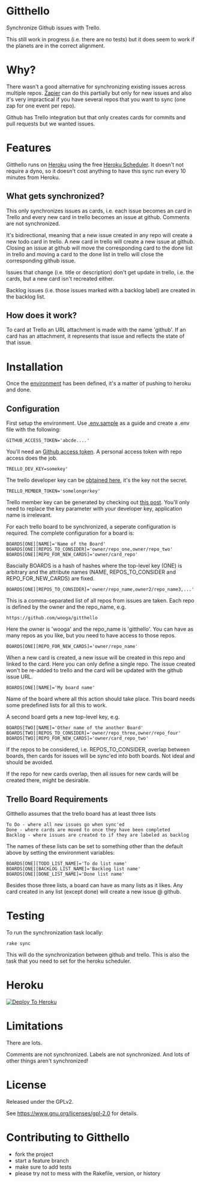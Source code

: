 Gitthello
====

Synchronize Github issues with Trello.

This still work in progress (i.e. there are no tests) but it does seem to
work if the planets are in the correct alignment.

Why?
====

There wasn't a good alternative for synchronizing existing issues across
multiple repos. [Zapier](http://zapier.com) can do this partially but only
for new issues and also it's very impractical if you have several repos
that you want to sync (one zap for one event per repo).

Github has Trello integration but that only creates cards for commits and
pull requests but we wanted issues.

Features
====

Gitthello runs on [Heroku](http://heroku.com) using the free [Heroku Scheduler](https://devcenter.heroku.com/articles/scheduler). It doesn't not require
a dyno, so it doesn't cost anything to have this sync run every 10 minutes
from Heroku.

What gets synchronized?
----

This only synchronizes issues as cards, i.e. each issue becomes an card
in Trello and every new card in trello becomes an issue at github. Comments
are not synchronized.

It's bidirectional, meaning that a new issue created in any repo will create
a new todo card in trello. A new card in trello will create a new issue at
github. Closing an issue at github will move the corresponding card to the
done list in trello and moving a card to the done list in trello will
close the corresponding github issue.

Issues that change (i.e. title or description) don't get update in trello,
i.e. the cards, but a new card isn't recreated either.

Backlog issues (i.e. those issues marked with a backlog label) are created
in the backlog list.

How does it work?
----

To card at Trello an URL attachment is made with the name 'github'. If an
card has an attachment, it represents that issue and reflects the state of
that issue.

Installation
====

Once the [environment](https://github.com/wooga/gitthello/blob/master/.env.sample) has been defined, it's a matter of pushing to
heroku and done.

Configuration
----

First setup the environment. Use [.env.sample](https://github.com/wooga/gitthello/blob/master/.env.sample) as a guide and create a .env file with the following:

    GITHUB_ACCESS_TOKEN='abcde....'

You'll need an [Github access token](https://github.com/settings/applications).
A personal access token with repo access does the job.

    TRELLO_DEV_KEY=somekey'

The trello developer key can be [obtained here](https://trello.com/1/appKey/generate#), it's the key not the secret.

    TRELLO_MEMBER_TOKEN='somelongerkey'

Trello member key can be generated by checking out [this post](http://stackoverflow.com/questions/17178907/how-to-get-a-permanent-user-token-for-writes-using-the-trello-api/17301115#17301115). You'll only need to replace the key parameter
with your developer key, application name is irrelevant.

For each trello board to be synchronized, a seperate configuration is
required. The complete configuration for a board is:

    BOARDS[ONE][NAME]='Name of the Board'
    BOARDS[ONE][REPOS_TO_CONSIDER]='owner/repo_one,owner/repo_two'
    BOARDS[ONE][REPO_FOR_NEW_CARDS]='owner/card_repo'

Bascially BOARDS is a hash of hashes where the top-level key (ONE) is
arbitrary and the attribute names (NAME, REPOS_TO_CONSIDER and
REPO_FOR_NEW_CARDS) are fixed.

    BOARDS[ONE][REPOS_TO_CONSIDER]='owner/repo_name,owner2/repo_name3,...'

This is a comma-separated list of all repos from issues are taken. Each repo
is defined by the owner and the repo_name, e.g.

    https://github.com/wooga/gitthello

Here the owner is 'wooga' and the repo_name is 'gitthello'. You can have as
many repos as you like, but you need to have access to those repos.

    BOARDS[ONE][REPO_FOR_NEW_CARDS]='owner/repo_name'

When a new card is created, a new issue will be created in this repo and linked
to the card. Here you can only define a single repo. The issue created won't
be re-added to trello and the card will be updated with the github issue
URL.

    BOARDS[ONE][NAME]='My board name'

Name of the board where all this action should take place. This board needs
some predefined lists for all this to work.

A second board gets a new top-level key, e.g.

    BOARDS[TWO][NAME]='Other name of the another Board'
    BOARDS[TWO][REPOS_TO_CONSIDER]='owner/repo_three,owner/repo_four'
    BOARDS[TWO][REPO_FOR_NEW_CARDS]='owner/card_repo_two'

If the repos to be considered, i.e. REPOS_TO_CONSIDER, overlap between boards,
then cards for issues will be sync'ed into both boards. Not ideal and should
be avoided.

If the repo for new cards overlap, then all issues for new cards will be
created there, might be desirable.

Trello Board Requirements
----

Gitthello assumes that the trello board has at least three lists

    To Do - where all new issues go when sync'ed
    Done - where cards are moved to once they have been completed
    Backlog - where issues are created to if they are labeled as backlog

The names of these lists can be set to something other than the default above by setting the environment variables:

    BOARDS[ONE][TODO_LIST_NAME]='To do list name'
    BOARDS[ONE][BACKLOG_LIST_NAME]='Backlog list name'
    BOARDS[ONE][DONE_LIST_NAME]='Done list name'

Besides those three lists, a board can have as many lists as it likes. Any
card created in any list (except done) will create a new issue @ github.

Testing
====

To run the synchronization task locally:

    rake sync

This will do the synchronization between github and trello. This is also
the task that you need to set for the heroku scheduler.

Heroku
===

[![Deploy To Heroku](https://www.herokucdn.com/deploy/button.png)](https://heroku.com/deploy)

Limitations
====

There are lots.

Comments are not synchronized. Labels are not synchronized. And lots of other
things aren't synchronized!

License
====

Released under the GPLv2.

See https://www.gnu.org/licenses/gpl-2.0 for details.

Contributing to Gitthello
====

* fork the project
* start a feature branch
* make sure to add tests
* please try not to mess with the Rakefile, version, or history
